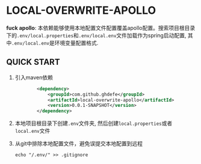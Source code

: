 


# LOCAL-OVERWRITE-APOLLO
**fuck apollo**: 本依赖能够使用本地配置文件配置覆盖apollo配置。搜索项目根目录下的`.env/local.properties`和`.env/local.env`文件加载作为spring启动配置, 其中`.env/local.env`是环境变量配置格式.

## QUICK START

1. 引入maven依赖
    ```xml
            <dependency>
                <groupId>com.github.ghdefe</groupId>
                <artifactId>local-overwrite-apollo</artifactId>
                <version>0.0.1-SNAPSHOT</version>
            </dependency>
    ```
1. 本地项目根目录下创建`.env`文件夹, 然后创建`local.properties`或者`local.env`文件  

1. 从git中排除本地配置文件，避免误提交本地配置到远程
    ```
    echo "/.env/" >> .gitignore
    ```
